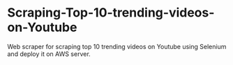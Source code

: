 # Scraping-Top-10-trending-videos-on-Youtube

Web scraper for scraping top 10 trending videos on Youtube using Selenium and deploy it on AWS server.
